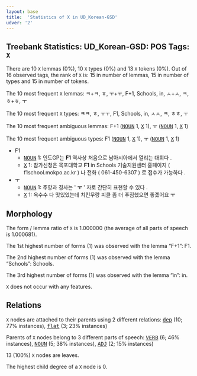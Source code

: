 ```yaml
---
layout: base
title:  'Statistics of X in UD_Korean-GSD'
udver: '2'
---
```


## Treebank Statistics: UD_Korean-GSD: POS Tags: `X`

There are 10 `X` lemmas (0%), 10 `X` types (0%) and 13 `X` tokens (0%).
Out of 16 observed tags, the rank of `X` is: 15 in number of lemmas, 15 in number of types and 15 in number of tokens.

The 10 most frequent `X` lemmas: ㅋ+ㅋ, ㅎ, ㅜ+ㅜ, F+1, Schools, in, ㅅ+ㅅ, ㅋ, ㅎ+ㅎ, ㅜ

The 10 most frequent `X` types:  ㅋㅋ, ㅎ, ㅜㅜ, F1, Schools, in, ㅅㅅ, ㅋ, ㅎㅎ, ㅜ

The 10 most frequent ambiguous lemmas: F+1 (<tt><a href="ko_gsd-pos-NOUN.html">NOUN</a></tt> 1, <tt><a href="ko_gsd-pos-X.html">X</a></tt> 1), ㅜ (<tt><a href="ko_gsd-pos-NOUN.html">NOUN</a></tt> 1, <tt><a href="ko_gsd-pos-X.html">X</a></tt> 1)

The 10 most frequent ambiguous types:  F1 (<tt><a href="ko_gsd-pos-NOUN.html">NOUN</a></tt> 1, <tt><a href="ko_gsd-pos-X.html">X</a></tt> 1), ㅜ (<tt><a href="ko_gsd-pos-NOUN.html">NOUN</a></tt> 1, <tt><a href="ko_gsd-pos-X.html">X</a></tt> 1)


* F1
  * <tt><a href="ko_gsd-pos-NOUN.html">NOUN</a></tt> 1: 인도GP는 <b>F1</b> 역사상 처음으로 남아시아에서 열리는 대회다 .
  * <tt><a href="ko_gsd-pos-X.html">X</a></tt> 1: 참가신청은 목포대학교 <b>F1</b> in Schools 기술지원센터 홈페이지 ( f1school.mokpo.ac.kr ) 나 전화 ( 061-450-6307 ) 로 접수가 가능하다 .
* ㅜ
  * <tt><a href="ko_gsd-pos-NOUN.html">NOUN</a></tt> 1: 주향과 경사는 ' <b>ㅜ</b> ' 자로 간단히 표현할 수 있다 .
  * <tt><a href="ko_gsd-pos-X.html">X</a></tt> 1: 옥수수 다 맛있었는데 치킨무랑 피클 좀 더 푸짐했으면 좋겠어요 <b>ㅜ</b>

## Morphology

The form / lemma ratio of `X` is 1.000000 (the average of all parts of speech is 1.000681).

The 1st highest number of forms (1) was observed with the lemma “F+1”: F1.

The 2nd highest number of forms (1) was observed with the lemma “Schools”: Schools.

The 3rd highest number of forms (1) was observed with the lemma “in”: in.

`X` does not occur with any features.


## Relations

`X` nodes are attached to their parents using 2 different relations: <tt><a href="ko_gsd-dep-dep.html">dep</a></tt> (10; 77% instances), <tt><a href="ko_gsd-dep-flat.html">flat</a></tt> (3; 23% instances)

Parents of `X` nodes belong to 3 different parts of speech: <tt><a href="ko_gsd-pos-VERB.html">VERB</a></tt> (6; 46% instances), <tt><a href="ko_gsd-pos-NOUN.html">NOUN</a></tt> (5; 38% instances), <tt><a href="ko_gsd-pos-ADJ.html">ADJ</a></tt> (2; 15% instances)

13 (100%) `X` nodes are leaves.

The highest child degree of a `X` node is 0.

